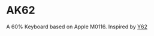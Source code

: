 # AK62
A 60% Keyboard based on Apple M0116.
Inspired by [Y62](https://geekhack.org/index.php?topic=76738.msg1923659)
